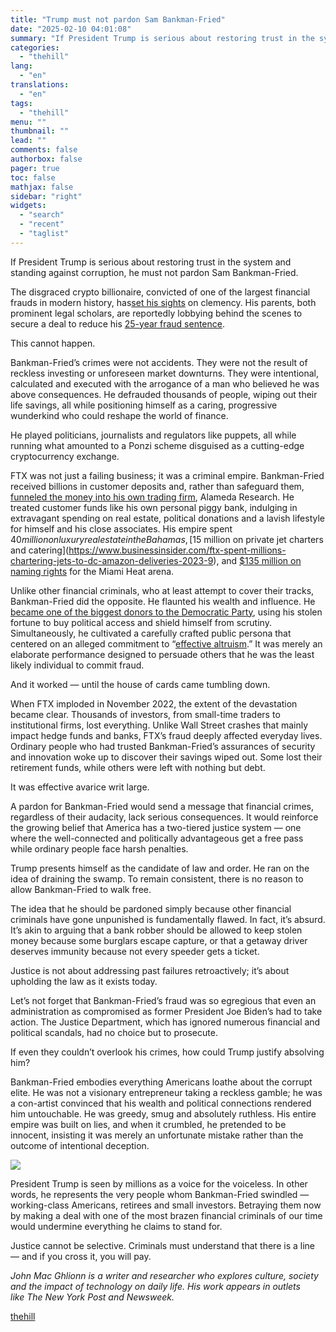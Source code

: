 ```yaml
---
title: "Trump must not pardon Sam Bankman-Fried"
date: "2025-02-10 04:01:08"
summary: "If President Trump is serious about restoring trust in the system and standing against corruption, he must not pardon Sam Bankman-Fried. The disgraced crypto billionaire, convicted of one of the largest financial frauds in modern history, has set his sights on clemency. His parents, both prominent legal scholars, are reportedly..."
categories:
  - "thehill"
lang:
  - "en"
translations:
  - "en"
tags:
  - "thehill"
menu: ""
thumbnail: ""
lead: ""
comments: false
authorbox: false
pager: true
toc: false
mathjax: false
sidebar: "right"
widgets:
  - "search"
  - "recent"
  - "taglist"
---
```


If President Trump is serious about restoring trust in the system and standing against corruption, he must not pardon Sam Bankman-Fried.

The disgraced crypto billionaire, convicted of one of the largest financial frauds in modern history, has[set his sights](https://www.thedailybeast.com/sam-bankman-frieds-parents-seeking-trump-crypto-pardon-for-son/) on clemency. His parents, both prominent legal scholars, are reportedly lobbying behind the scenes to secure a deal to reduce his [25-year fraud sentence](https://www.justice.gov/archives/opa/pr/samuel-bankman-fried-sentenced-25-years-his-orchestration-multiple-fraudulent-schemes).

This cannot happen.

Bankman-Fried’s crimes were not accidents. They were not the result of reckless investing or unforeseen market downturns. They were intentional, calculated and executed with the arrogance of a man who believed he was above consequences. He defrauded thousands of people, wiping out their life savings, all while positioning himself as a caring, progressive wunderkind who could reshape the world of finance.

He played politicians, journalists and regulators like puppets, all while running what amounted to a Ponzi scheme disguised as a cutting-edge cryptocurrency exchange.

FTX was not just a failing business; it was a criminal empire. Bankman-Fried received billions in customer deposits and, rather than safeguard them, [funneled the money into his own trading firm](https://www.cnbc.com/2022/11/13/sam-bankman-frieds-alameda-quietly-used-ftx-customer-funds-without-raising-alarm-bells-say-sources.html), Alameda Research. He treated customer funds like his own personal piggy bank, indulging in extravagant spending on real estate, political donations and a lavish lifestyle for himself and his close associates. His empire spent $40 million on luxury real estate in the Bahamas, [$15 million on private jet charters and catering](https://www.businessinsider.com/ftx-spent-millions-chartering-jets-to-dc-amazon-deliveries-2023-9), and [$135 million on naming rights](https://variety.com/2023/music/news/ftx-arena-miami-naming-rights-terminated-bankruptcy-1235490252/) for the Miami Heat arena.

Unlike other financial criminals, who at least attempt to cover their tracks, Bankman-Fried did the opposite. He flaunted his wealth and influence. He [became one of the biggest donors to the Democratic Party](https://www.axios.com/2022/11/15/ftz-crypto-bankman-fried-democrats-midterms-campaigns), using his stolen fortune to buy political access and shield himself from scrutiny. Simultaneously, he cultivated a carefully crafted public persona that centered on an alleged commitment to “[effective altruism](https://www.bbc.com/worklife/article/20231009-ftxs-sam-bankman-fried-believed-in-effective-altruism-what-is-it).” It was merely an elaborate performance designed to persuade others that he was the least likely individual to commit fraud.

And it worked — until the house of cards came tumbling down.

When FTX imploded in November 2022, the extent of the devastation became clear. Thousands of investors, from small-time traders to institutional firms, lost everything. Unlike Wall Street crashes that mainly impact hedge funds and banks, FTX’s fraud deeply affected everyday lives. Ordinary people who had trusted Bankman-Fried’s assurances of security and innovation woke up to discover their savings wiped out. Some lost their retirement funds, while others were left with nothing but debt.

It was effective avarice writ large.

A pardon for Bankman-Fried would send a message that financial crimes, regardless of their audacity, lack serious consequences. It would reinforce the growing belief that America has a two-tiered justice system — one where the well-connected and politically advantageous get a free pass while ordinary people face harsh penalties.

Trump presents himself as the candidate of law and order. He ran on the idea of draining the swamp. To remain consistent, there is no reason to allow Bankman-Fried to walk free.

The idea that he should be pardoned simply because other financial criminals have gone unpunished is fundamentally flawed. In fact, it’s absurd. It’s akin to arguing that a bank robber should be allowed to keep stolen money because some burglars escape capture, or that a getaway driver deserves immunity because not every speeder gets a ticket.

Justice is not about addressing past failures retroactively; it’s about upholding the law as it exists today.

Let’s not forget that Bankman-Fried’s fraud was so egregious that even an administration as compromised as former President Joe Biden’s had to take action. The Justice Department, which has ignored numerous financial and political scandals, had no choice but to prosecute.

If even they couldn’t overlook his crimes, how could Trump justify absolving him?

Bankman-Fried embodies everything Americans loathe about the corrupt elite. He was not a visionary entrepreneur taking a reckless gamble; he was a con-artist convinced that his wealth and political connections rendered him untouchable. He was greedy, smug and absolutely ruthless. His entire empire was built on lies, and when it crumbled, he pretended to be innocent, insisting it was merely an unfortunate mistake rather than the outcome of intentional deception.


[![](https://thehill.com/wp-content/uploads/sites/2/2023/11/op2.png?w=600)](https://thehill.com/submitting-opinion-content/)

President Trump is seen by millions as a voice for the voiceless. In other words, he represents the very people whom Bankman-Fried swindled — working-class Americans, retirees and small investors. Betraying them now by making a deal with one of the most brazen financial criminals of our time would undermine everything he claims to stand for.

Justice cannot be selective. Criminals must understand that there is a line — and if you cross it, you will pay.

*John Mac Ghlionn is a writer and researcher who explores culture, society and the impact of technology on daily life. His work appears in outlets like The New York Post and Newsweek.*

[thehill](https://thehill.com/opinion/5133906-trump-pardon-bankman-fried/)
